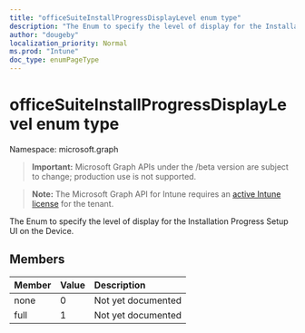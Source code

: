 ```yaml
---
title: "officeSuiteInstallProgressDisplayLevel enum type"
description: "The Enum to specify the level of display for the Installation Progress Setup UI on the Device."
author: "dougeby"
localization_priority: Normal
ms.prod: "Intune"
doc_type: enumPageType
---
```


# officeSuiteInstallProgressDisplayLevel enum type

Namespace: microsoft.graph

> **Important:** Microsoft Graph APIs under the /beta version are subject to change; production use is not supported.

> **Note:** The Microsoft Graph API for Intune requires an [active Intune license](https://go.microsoft.com/fwlink/?linkid=839381) for the tenant.

The Enum to specify the level of display for the Installation Progress Setup UI on the Device.

## Members
|Member|Value|Description|
|:---|:---|:---|
|none|0|Not yet documented|
|full|1|Not yet documented|



